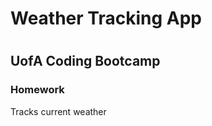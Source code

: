 <h1>Weather Tracking App<h1>
<h2>UofA Coding Bootcamp</h2>
<h3>Homework</h3>
<p>Tracks current weather</p>
